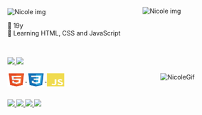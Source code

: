 <img align="center" width="120" alt="Nicole img" src="https://cdn.discordapp.com/attachments/857752764577742848/873000600516837477/welcomeglitch.gif"> <a href="https://www.instagram.com/_badgirlnicole/"> <img align="right" width="200" alt="Nicole img" src="https://cdn.discordapp.com/attachments/857752764577742848/876967736184541184/nicole.png"></a>

🌺 19y
<br>
🌹 Learning HTML, CSS and JavaScript
<br>
##
<br>

 <div>
  <a href="https://github.com/nicolemachado">
  <img height="160em" src="https://github-readme-stats.vercel.app/api?username=nicolemachado&show_icons=true&theme=radical&include_all_commits=true&count_private=true"/>
  <img height="160em" src="https://github-readme-stats.vercel.app/api/top-langs/?username=nicolemachado&layout=compact&langs_count=7&theme=radical"/>
</div>
  
<div style="display: inline_block"><br>
  <img align="center" alt="HTML" height="30" width="40" src="https://raw.githubusercontent.com/devicons/devicon/master/icons/html5/html5-original.svg">
  <img align="center" alt="CSS" height="30" width="40" src="https://raw.githubusercontent.com/devicons/devicon/master/icons/css3/css3-original.svg">
  <img align="center" alt="Js" height="30" width="40" src="https://raw.githubusercontent.com/devicons/devicon/master/icons/javascript/javascript-plain.svg">
  <img align="right" width="160" alt="NicoleGif" src="https://cdn.discordapp.com/attachments/857752764577742848/872993774857490443/Webp.net-gifmaker.gif">
</div>
  
  ##
  
  <div> 
  <a href="https://www.instagram.com/_badgirlnicole/" target="_blank">
    <img src="https://img.shields.io/badge/-Instagram-%23E4405F?style=for-the-badge&logo=instagram&logoColor=white" target="_blank">
    </a>
  <a href="https://www.linkedin.com/in/nicole-machado-dev/" target="_blank">
    <img src="https://img.shields.io/badge/-LinkedIn-%230077B5?style=for-the-badge&logo=linkedin&logoColor=white" target="_blank">
    </a> 
   <a href="https://dev.to/nicolemachado" target="_blank">
    <img src="https://img.shields.io/badge/dev.to-0A0A0A?style=for-the-badge&logo=dev.to&logoColor=white" target="_blank">
    </a> 
   <a href="https://www.reddit.com/user/devNeeko" target="_blank">
    <img src="https://img.shields.io/badge/Reddit-FF4500?style=for-the-badge&logo=reddit&logoColor=white" target="_blank">
    </a> 
  
</div>

